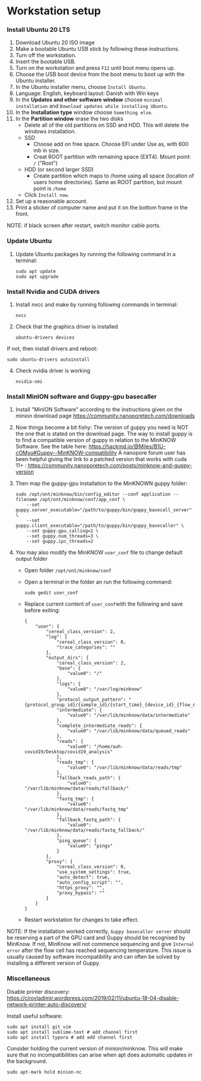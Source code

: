 # Workstation setup

### Install Ubuntu 20 LTS

1. Download Ubuntu 20 ISO image
2. Make a bootable Ubuntu USB stick by following these instructions.
3. Turn off the workstation.
4. Insert the bootable USB.
5. Turn on the workstation and press `F12` until boot menu opens up.
6. Choose the USB boot device from the boot menu to boot up with the Ubuntu installer.
7. In the Ubuntu installer menu, choose `Install Ubuntu`.
8. Language: English, keyboard layout: Danish with Win keys
7. In the **Updates and other software window** choose `minimal installation` and `Download updates while installing Ubuntu`.
8. In the **Installation type** window choose `Something else`.
9. In the **Partition window** erase the two disks
   * Delete all of the old partitions on SSD and HDD. This will delete the windows installation.
   * SSD
     * Choose add on free space. Choose EFI under Use as, with 600 mb in size.
     * Creat ROOT partition with remaining space (EXT4). Mount point: `/` ("Root")
   * HDD (or second larger SSD)
     * Create partition which maps to /home using all space (location of users home directories). Same as ROOT partition, but mount point is `/home`
   * Click `Install now`.
10. Set up a reasonable account. 
11. Print a sticker of computer name and put it on the bottom frame in the front.

NOTE: if black screen after restart, switch monitor cable ports.

### Update Ubuntu

1. Update Ubuntu packages by running the following command in a terminal:
   ```
   sudo apt update
   sudo apt upgrade
   ```


### Install Nvidia and CUDA drivers

1. Install nvcc and make by running following commands in terminal:

   ```
   nvcc
   ```


3. Check that the graphics driver is installed

   ```
   ubuntu-drivers devices
   ```

If not, then install drivers and reboot:

   ```
   sudo ubuntu-drivers autoinstall
   ```

4. Check nvidia driver is working

   ```
   nvidia-smi
   ```




### Install MinION software and Guppy-gpu basecaller

1. Install "MinION Software" according to the instructions given on the minion download page
   https://community.nanoporetech.com/downloads
   
2. Now things become a bit fishy: The version of guppy you need is NOT the one that is stated on the download page.
   The way to install guppy is to find a compatible version of guppy in relation to the MinKNOW Software. See the table here: https://hackmd.io/@Miles/B1U-cOMyu#Guppy--MinKNOW-compatibility
   A nanopore forum user has been helpful giving the link to a patched version that works with cuda 11+ : https://community.nanoporetech.com/posts/minknow-and-guppy-version
   
3. Then map the guppy-gpu installation to the MinKNOWN guppy folder:

     ```
     sudo /opt/ont/minknow/bin/config_editor --conf application --filename /opt/ont/minknow/conf/app_conf \
         --set guppy.server_executable="/path/to/guppy/bin/guppy_basecall_server" \
         --set guppy.client_executable="/path/to/guppy/bin/guppy_basecaller" \
         --set guppy.gpu_calling=1 \
         --set guppy.num_threads=3 \
         --set guppy.ipc_threads=2
     ```

4. You may also modify the MinKNOW `user_conf` file to change default output folder

   * Open folder `/opt/ont/minknow/conf`

   * Open a terminal in the folder an run the following command:

     `sudo gedit user_conf`

   * Replace current content of `user_conf`with the following and save before exiting:

     ```
     {
         "user": {
             "cereal_class_version": 2,
             "log": {
                 "cereal_class_version": 0,
                 "trace_categories": ""
             },
             "output_dirs": {
                 "cereal_class_version": 2,
                 "base": {
                     "value0": "/"
                 },
                 "logs": {
                     "value0": "/var/log/minknow"
                 },
                 "protocol_output_pattern": "{protocol_group_id}/{sample_id}/{start_time}_{device_id}_{flow_cell_id}_{short_protocol_run_id}",
                 "intermediate": {
                     "value0": "/var/lib/minknow/data/intermediate"
                 },
                 "complete_intermediate_reads": {
                     "value0": "/var/lib/minknow/data/queued_reads"
                 },
                 "reads": {
                     "value0": "/home/auh-covid19/Desktop/covid19_analysis"
                 },
                 "reads_tmp": {
                     "value0": "/var/lib/minknow/data/reads/tmp"
                 },
                 "fallback_reads_path": {
                     "value0": "/var/lib/minknow/data/reads/fallback/"
                 },
                 "fastq_tmp": {
                     "value0": "/var/lib/minknow/data/reads/fastq_tmp"
                 },
                 "fallback_fastq_path": {
                     "value0": "/var/lib/minknow/data/reads/fastq_fallback/"
                 },
                 "ping_queue": {
                     "value0": "pings"
                 }
             },
             "proxy": {
                 "cereal_class_version": 0,
                 "use_system_settings": true,
                 "auto_detect": true,
                 "auto_config_script": "",
                 "https_proxy": "",
                 "proxy_bypass": ""
             }
         }
     }
     ```

   * Restart workstation for changes to take effect.
   
NOTE: If the installation worked correctly, `Guppy basecaller server` should be reserving a part of the GPU card and Guppy should be recognised by MinKnow. If not, MinKnow will not commence sequencing and give `Internal error` after the flow cell has reached sequencing temperature. This issue is usually caused by software incompatibility  and can often be solved by installing a different version of Guppy.
   
### Miscellaneous

Disable printer discovery: https://cirovladimir.wordpress.com/2019/02/11/ubuntu-18-04-disable-network-printer-auto-discovery/

Install useful software:
``` 
sudo apt install git vim
sudo apt install sublime-text # add channel first
sudo apt install typora # add add channel first

```

Consider holding the current version of minion/minknow. This will make sure that no incompatibilities can arise when apt does automatic updates in the background.
```
sudo apt-mark hold minion-nc
```
